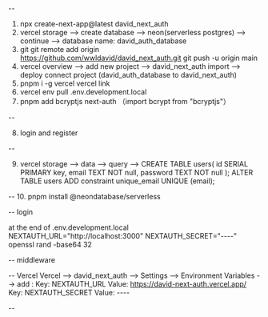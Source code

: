 --

1.  npx create-next-app@latest david_next_auth
2.  vercel
    storage --> create database --> neon(serverless postgres) --> continue -->
    database name: david_auth_database
3.  git
    git remote add origin https://github.com/wwldavid/david_next_auth.git
    git push -u origin main
4.  vercel
    overview --> add new project --> david_next_auth import --> deploy
    connect project (david_auth_database to david_next_auth)
5.  pnpm i -g vercel
    vercel link
6.  vercel env pull .env.development.local
7.  pnpm add bcryptjs next-auth
    （import bcrypt from "bcryptjs"）

--

8. login and register

--

9.  vercel
    storage --> data --> query -->
    CREATE TABLE users(
    id SERIAL PRIMARY key,
    email TEXT NOT null,
    password TEXT NOT null
    );
    ALTER TABLE users
    ADD constraint unique_email UNIQUE (email);

-- 10. pnpm install @neondatabase/serverless

-- login

at the end of .env.development.local
NEXTAUTH_URL="http://localhost:3000"
NEXTAUTH_SECRET="----"
openssl rand -base64 32

-- middleware

-- Vercel
Vercel --> david_next_auth --> Settings --> Environment Variables --> add :
Key: NEXTAUTH_URL
Value: https://david-next-auth.vercel.app/
Key: NEXTAUTH_SECRET
Value: ----

--
